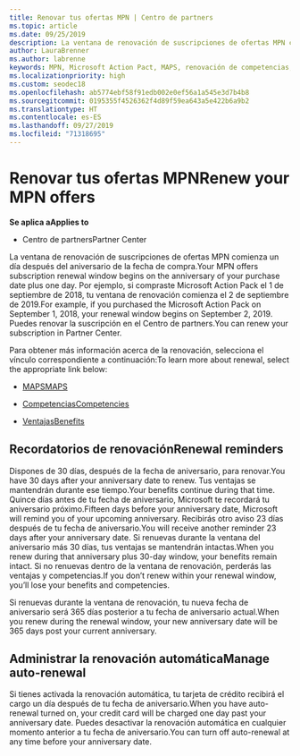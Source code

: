 ```yaml
---
title: Renovar tus ofertas MPN | Centro de partners
ms.topic: article
ms.date: 09/25/2019
description: La ventana de renovación de suscripciones de ofertas MPN comienza un día después del aniversario de la fecha de compra.
author: LauraBrenner
ms.author: labrenne
keywords: MPN, Microsoft Action Pact, MAPS, renovación de competencias, fecha de renovación
ms.localizationpriority: high
ms.custom: seodec18
ms.openlocfilehash: ab5774ebf58f91edb002e0ef56a1a545e3d7b4b8
ms.sourcegitcommit: 0195355f4526362f4d89f59ea643a5e422b6a9b2
ms.translationtype: HT
ms.contentlocale: es-ES
ms.lasthandoff: 09/27/2019
ms.locfileid: "71318695"
---
```

# <a name="renew-your-mpn-offers"></a><span data-ttu-id="44739-104">Renovar tus ofertas MPN</span><span class="sxs-lookup"><span data-stu-id="44739-104">Renew your MPN offers</span></span>

<span data-ttu-id="44739-105">**Se aplica a**</span><span class="sxs-lookup"><span data-stu-id="44739-105">**Applies to**</span></span>

- <span data-ttu-id="44739-106">Centro de partners</span><span class="sxs-lookup"><span data-stu-id="44739-106">Partner Center</span></span>

<span data-ttu-id="44739-107">La ventana de renovación de suscripciones de ofertas MPN comienza un día después del aniversario de la fecha de compra.</span><span class="sxs-lookup"><span data-stu-id="44739-107">Your MPN offers subscription renewal window begins on the anniversary of your purchase date plus one day.</span></span> <span data-ttu-id="44739-108">Por ejemplo, si compraste Microsoft Action Pack el 1 de septiembre de 2018, tu ventana de renovación comienza el 2 de septiembre de 2019.</span><span class="sxs-lookup"><span data-stu-id="44739-108">For example, if you purchased the Microsoft Action Pack on September 1, 2018, your renewal window begins on September 2, 2019.</span></span> <span data-ttu-id="44739-109">Puedes renovar la suscripción en el Centro de partners.</span><span class="sxs-lookup"><span data-stu-id="44739-109">You can renew your subscription in Partner Center.</span></span>

<span data-ttu-id="44739-110">Para obtener más información acerca de la renovación, selecciona el vínculo correspondiente a continuación:</span><span class="sxs-lookup"><span data-stu-id="44739-110">To learn more about renewal, select the appropriate link below:</span></span>

- [<span data-ttu-id="44739-111">MAPS</span><span class="sxs-lookup"><span data-stu-id="44739-111">MAPS</span></span>](mpn-get-action-pack.md)

- [<span data-ttu-id="44739-112">Competencias</span><span class="sxs-lookup"><span data-stu-id="44739-112">Competencies</span></span>](learn-about-competencies.md)

- [<span data-ttu-id="44739-113">Ventajas</span><span class="sxs-lookup"><span data-stu-id="44739-113">Benefits</span></span>](manage-your-partner-network-benefits.md)

## <a name="renewal-reminders"></a><span data-ttu-id="44739-114">Recordatorios de renovación</span><span class="sxs-lookup"><span data-stu-id="44739-114">Renewal reminders</span></span>

<span data-ttu-id="44739-115">Dispones de 30 días, después de la fecha de aniversario, para renovar.</span><span class="sxs-lookup"><span data-stu-id="44739-115">You have 30 days after your anniversary date to renew.</span></span> <span data-ttu-id="44739-116">Tus ventajas se mantendrán durante ese tiempo.</span><span class="sxs-lookup"><span data-stu-id="44739-116">Your benefits continue during that time.</span></span> <span data-ttu-id="44739-117">Quince días antes de tu fecha de aniversario, Microsoft te recordará tu aniversario próximo.</span><span class="sxs-lookup"><span data-stu-id="44739-117">Fifteen days before your anniversary date, Microsoft will remind you of your upcoming anniversary.</span></span> <span data-ttu-id="44739-118">Recibirás otro aviso 23 días después de tu fecha de aniversario.</span><span class="sxs-lookup"><span data-stu-id="44739-118">You will receive another reminder 23 days after your anniversary date.</span></span> <span data-ttu-id="44739-119">Si renuevas durante la ventana del aniversario más 30 días, tus ventajas se mantendrán intactas.</span><span class="sxs-lookup"><span data-stu-id="44739-119">When you renew during that anniversary plus 30-day window, your benefits remain intact.</span></span> <span data-ttu-id="44739-120">Si no renuevas dentro de la ventana de renovación, perderás las ventajas y competencias.</span><span class="sxs-lookup"><span data-stu-id="44739-120">If you don’t renew within your renewal window, you’ll lose your benefits and competencies.</span></span>

<span data-ttu-id="44739-121">Si renuevas durante la ventana de renovación, tu nueva fecha de aniversario será 365 días posterior a tu fecha de aniversario actual.</span><span class="sxs-lookup"><span data-stu-id="44739-121">When you renew during the renewal window, your new anniversary date will be 365 days post your current anniversary.</span></span>

## <a name="manage-auto-renewal"></a><span data-ttu-id="44739-122">Administrar la renovación automática</span><span class="sxs-lookup"><span data-stu-id="44739-122">Manage auto-renewal</span></span>

<span data-ttu-id="44739-123">Si tienes activada la renovación automática, tu tarjeta de crédito recibirá el cargo un día después de tu fecha de aniversario.</span><span class="sxs-lookup"><span data-stu-id="44739-123">When you have auto-renewal turned on, your credit card will be charged one day past your anniversary date.</span></span> <span data-ttu-id="44739-124">Puedes desactivar la renovación automática en cualquier momento anterior a tu fecha de aniversario.</span><span class="sxs-lookup"><span data-stu-id="44739-124">You can turn off auto-renewal at any time before your anniversary date.</span></span>
